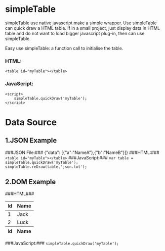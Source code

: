 # simpleTable
simpleTable use native javascript make a simple wrapper. Use simpleTable can quick draw a HTML table. 
If in a small project, just display data in HTML table and do not want to load bigger javascript plug-in, then can use simpleTable.

Easy use simpleTable:
a function call to initialise the table.

### HTML:
```
<table id="myTable"></table>
```

### JavaScript:
```
<script>
    simpleTable.quickDraw('myTable');
</script>
```

# Data Source #
## 1.JSON Example ##
###JSON File:###
    {"data": [{"a":"NameA"},{"b":"NameB"}]}
###HTML:###
    ```
    <table id="myTable"></table>
    ```
###JavaScript:###
    ```
    var table = simpleTable.quickDraw('myTable');
    simpleTable.reDraw(table,'json.txt');
    ```
    
## 2.DOM Example ##
###HTML###
    <table id="myTable">
        <thead>
            <tr>
                <th>Id</th>
                <th>Name</th>
            </tr>
        </thead>
        <tbody>
            <tr>
                <td>1</td>
                <td>Jack</td>
            </tr>
            <tr>
                <td>2</td>
                <td>Luck</td>
            </tr>
        </tbody>
        <tfoot>
            <tr>
                <th>Id</th>
                <th>Name</th>
            </tr>
        </tfoot>
    </table>
###JavaScript:###
    ```
    simpleTable.quickDraw('myTable');
    ```